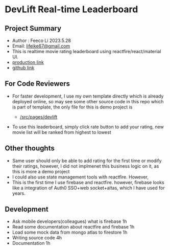 # DevLift Real-time Leaderboard

## Project Summary

- Author : Feeco Li 2023.5.28
- Email: lifeike67@gmail.com
- This is realtime movie rating leaderboard using reactfire/react/material UI.
- [production link](https://main.d3nhqx7mts8be0.amplifyapp.com/)
- [github link](https://github.com/lifeike/frontend)

## For Code Reviewers

- For faster development, I use my own template directly which is already deployed online, so may see some other source code in this repo which is part of template, the only file for this is demo project is

  - <a href="https://github.com/lifeike/frontend/tree/main/src/pages/devlift" target="_blank">/src/pages/devlift</a>

- To use this leaderboard, simply click rate button to add your rating, new movie list will be ranked from highest to lowest

## Other thoughts

- Same user should only be able to add rating for the first time or modify their ratings, however, I did not implmenet this business logic on it, as this is more a demo project
- I could also use state management tools with reactfire. However,
- This is the first time I use firebase and reactfire. however, firebase looks like a integration of Auth0 SSO+web socket+altas, which I have used for years.

## Development

- Ask mobile developers(colleagues) what is firebase 1h
- Read some documentation about reactfire and firebase 1h
- Load some mock data from mongo atlas to firestore 1h
- Writing source code 4h
- Documentation 1h
